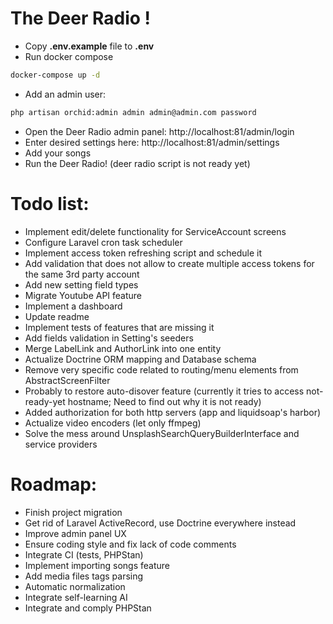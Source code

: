 # The Deer Radio !

* Copy **.env.example** file to **.env**
* Run docker compose
```bash
docker-compose up -d
```
* Add an admin user:
```bash
php artisan orchid:admin admin admin@admin.com password
```
* Open the Deer Radio admin panel: http://localhost:81/admin/login
* Enter desired settings here: http://localhost:81/admin/settings
* Add your songs
* Run the Deer Radio! (deer radio script is not ready yet)

# Todo list:
- Implement edit/delete functionality for ServiceAccount screens
- Configure Laravel cron task scheduler
- Implement access token refreshing script and schedule it
- Add validation that does not allow to create multiple access tokens for the same 3rd party account
- Add new setting field types
- Migrate Youtube API feature
- Implement a dashboard
- Update readme
- Implement tests of features that are missing it
- Add fields validation in Setting's seeders
- Merge LabelLink and AuthorLink into one entity
- Actualize Doctrine ORM mapping and Database schema
- Remove very specific code related to routing/menu elements from AbstractScreenFilter
- Probably to restore auto-disover feature (currently it tries to access not-ready-yet hostname; Need to find out why it is not ready)
- Added authorization for both http servers (app and liquidsoap's harbor)
- Actualize video encoders (let only ffmpeg)
- Solve the mess around UnsplashSearchQueryBuilderInterface and service providers

# Roadmap:
- Finish project migration
- Get rid of Laravel ActiveRecord, use Doctrine everywhere instead
- Improve admin panel UX
- Ensure coding style and fix lack of code comments
- Integrate CI (tests, PHPStan)
- Implement importing songs feature
- Add media files tags parsing
- Automatic normalization
- Integrate self-learning AI
- Integrate and comply PHPStan
